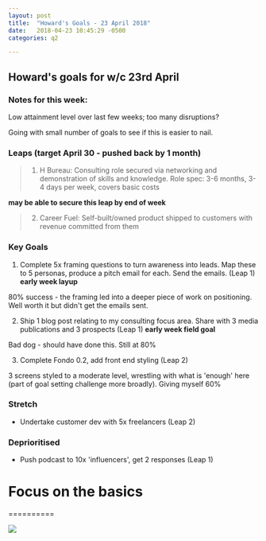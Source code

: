 ```yaml
---
layout: post
title:  "Howard's Goals - 23 April 2018"
date:   2018-04-23 10:45:29 -0500
categories: q2

---
```


## Howard's goals for w/c 23rd April
  
  
### Notes for this week:
Low attainment level over last few weeks; too many disruptions?

Going with small number of goals to see if this is easier to nail.


### Leaps (target April 30 - pushed back by 1 month)
> 1. H Bureau: Consulting role secured via networking and demonstration of skills and knowledge. Role spec: 3-6 months, 3-4 days per week, covers basic costs

**may be able to secure this leap by end of week**

> 2. Career Fuel: Self-built/owned product shipped to customers with revenue committed from them


  
### Key Goals

1. Complete 5x framing questions to turn awareness into leads. Map these to 5 personas, produce a pitch email for each. Send the emails. (Leap 1) **early week layup **

80% success - the framing led into a deeper piece of work on positioning. Well worth it but didn't get the emails sent.


2. Ship 1 blog post relating to my consulting focus area. Share with 3 media publications and 3 prospects (Leap 1) **early week field goal **

Bad dog - should have done this. Still at 80%


3. Complete Fondo 0.2, add front end styling (Leap 2)

3 screens styled to a moderate level, wrestling with what is 'enough' here (part of goal setting challenge more broadly). Giving myself 60%



### Stretch

- Undertake customer dev with 5x freelancers (Leap 2)



### Deprioritised

- Push podcast to 10x 'influencers', get 2 responses (Leap 1)



# Focus on the basics
==========

![](https://media.giphy.com/media/l3V0x0469o9iWA2He/giphy.gif)
